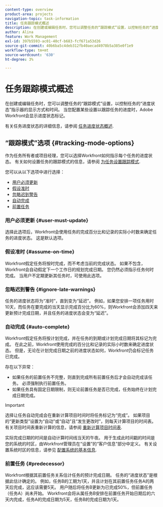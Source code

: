 ```yaml
---
content-type: overview
product-area: projects
navigation-topic: task-information
title: 任务跟踪模式概述
description: 在创建或编辑任务时，您可以调整任务的“跟踪模式”设置，以控制任务的“进度状态”指示器的显示方式和时间。 当您配置某些设置以跟踪任务的进度时，Adobe Workfront会显示进度状态标记。
author: Alina
feature: Work Management
exl-id: 397b5593-ac01-40cf-b683-fcf671a53d26
source-git-commit: 40b6ba5c4deb312fb40aecad4978b5a385e0f1e9
workflow-type: tm+mt
source-wordcount: '630'
ht-degree: 3%

---
```


# 任务跟踪模式概述

在创建或编辑任务时，您可以调整任务的“跟踪模式”设置，以控制任务的“进度状态”指示器的显示方式和时间。 当您配置某些设置以跟踪任务的进度时，Adobe Workfront会显示进度状态标记。

有关任务进度状态的详细信息，请参阅 [任务进度状态概述](../../../manage-work/tasks/task-information/task-progress-status.md).

<!--
<div data-mc-conditions="QuicksilverOrClassic.Draft mode">
<h2>Set Tracking Mode for tasks</h2>
<p>(NOTE: drafted, because we created a new article and linked it below. Left this article as a "Overview" article only.) </p>
<p>To set the tracking mode:</p>
<ol>
<li value="1">Go to the task you want to set the tracking mode for.</li>
<li value="2"> <p data-mc-conditions="QuicksilverOrClassic.Quicksilver">Click the <strong>More</strong> icon <img src="assets/qs-more-icon-on-an-object.png">next to the name of the task, then click&nbsp;<strong>Edit</strong>.</p> <p>The Edit Task dialog box opens. </p> </li>
<li value="3"> <p>In the&nbsp;<strong>Settings</strong> section, use the&nbsp;<strong>Tracking Mode</strong> drop-down menu to select the Tracking Mode for the task.</p> <p>For more information about the tracking mode options, see the <a href="#tracking-mode-options" class="MCXref xref" xrefformat="{para}">Tracking Mode options</a> section in this article. </p> </li>
<li value="4">Click&nbsp;<strong>Save Changes.</strong></li>
</ol>
</div>
-->

## “跟踪模式”选项 {#tracking-mode-options}

作为任务所有者或项目经理，您可以选择Workfront如何指示每个任务的进度状态。 有关如何设置任务的跟踪模式的信息，请参阅 [为任务设置跟踪模式](../../../manage-work/tasks/task-information/set-tracking-mode-for-tasks.md).

您可以从以下选项中进行选择：

* [用户必须更新](#user-must-update)
* [假设准时](#assume-on-time)
* [忽略迟到警告](#ignore-late-warnings)
* [自动完成](#auto-complete)
* [前置任务](#predecessor)

### 用户必须更新 {#user-must-update}

选择此选项后，Workfront会使用任务的完成百分比和记录的实际小时数来确定任务的进度状态。 这是默认选项。

### 假设准时 {#assume-on-time}

Workfront假定任务将按时完成，而不考虑当前的完成状态。 如果不包含，Workfront会自动假定下一个工作日的规划完成日期。 您仍然必须指示任务何时完成。 当用户不定期更新其任务时，可使用此选项。

### 忽略迟到警告 {#ignore-late-warnings}

任务的进度状态将为“准时”，直到变为“延迟”。 例如，如果您安排一项任务用时10天，而任务在要完成的当天显示完成百分比为60%，则Workfront会添加四天来更新预计完成日期，并且任务的进度状态会变为“延迟”。

### 自动完成 {#auto-complete}

Workfront假定任务将按计划完成，并在任务的到期或计划完成日期将其标记为完成。 在此之前，Workfront使用完成的百分比和记录的实际小时数来确定进度状态。 但是，无论在计划完成日期之前的进度状态如何，Workfront仍会标记任务已完成。

存在以下异常：

* 如果任务的前置任务不完整，则直到完成所有前置任务后才会自动完成该任务。 必须强制执行前置任务。
* 如果任务具有固定日期限制，则无论前置任务是否已完成，任务始终在计划完成日期完成。

>[!IMPORTANT]
>
>选择让任务自动完成会在重新计算项目时间时将任务标记为“完成”。 如果项目的“更新类型”设置为“自动”或“自动”且“发生更改时”，则每天计算项目的时间表。 有关项目时间表重新计算的信息，请参阅 [重新计算项目时间表](../../../manage-work/projects/manage-projects/recalculate-project-timeline.md).
>
>实际完成日期的时间是自动计算时间线当天的午夜。 用于生成此时间戳的时间是您的系统的时区，由Workfront管理员在“设置”的“客户信息”部分中定义。 有关设置系统时区的信息，请参见 [配置系统的基本信息](../../../administration-and-setup/get-started-wf-administration/configure-basic-info.md).

### 前置任务 {#predecessor}

Workfront根据其前置任务关系估计任务的预计完成日期。 任务的“进度状态”是根据此估计确定的。 例如，任务B的工期为1天，并且计划在其前置任务任务A的两天后完成，这应该需要5天。 用户随后将任务B更新为已完成50%，但前置任务（任务A）尚未开始。 Workfront会将从属任务B安排在前置任务开始日期后的六天内完成，任务A的完成日期为5天，任务B的完成日期为1天。
